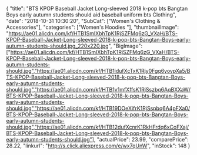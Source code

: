 {
	"title": "BTS KPOP Baseball Jacket Long-sleeved 2018 k-pop bts Bangtan Boys early autumn students should aid baseball uniform bts Clothing",
	"date": "2018-10-31 10:30:20",
	"SubCat": ["Women's Clothing & Accessories"],
	"categories": ["Women's Hoodies "],
	"thumbnailImage": "https://ae01.alicdn.com/kf/HTB1SmIXbhTpK1RjSZFMq6zG_VXaH/BTS-KPOP-Baseball-Jacket-Long-sleeved-2018-k-pop-bts-Bangtan-Boys-early-autumn-students-should.jpg_220x220.jpg",
	"BigImage": ["https://ae01.alicdn.com/kf/HTB1SmIXbhTpK1RjSZFMq6zG_VXaH/BTS-KPOP-Baseball-Jacket-Long-sleeved-2018-k-pop-bts-Bangtan-Boys-early-autumn-students-should.jpg","https://ae01.alicdn.com/kf/HTB1idufXcTxK1Rjy0Fgq6yovpXa5/BTS-KPOP-Baseball-Jacket-Long-sleeved-2018-k-pop-bts-Bangtan-Boys-early-autumn-students-should.jpg","https://ae01.alicdn.com/kf/HTB1v1mfXffsK1RjSszbq6AqBXXaW/BTS-KPOP-Baseball-Jacket-Long-sleeved-2018-k-pop-bts-Bangtan-Boys-early-autumn-students-should.jpg","https://ae01.alicdn.com/kf/HTB19DOeXifrK1RjSspbq6A4pFXa0/BTS-KPOP-Baseball-Jacket-Long-sleeved-2018-k-pop-bts-Bangtan-Boys-early-autumn-students-should.jpg","https://ae01.alicdn.com/kf/HTB12dufXcnrK1RkHFrdq6xCoFXaj/BTS-KPOP-Baseball-Jacket-Long-sleeved-2018-k-pop-bts-Bangtan-Boys-early-autumn-students-should.jpg"],
	"actualPrice": 23.99,
	"comparePrice": 28.22,
	"linkurl": "http://s.click.aliexpress.com/e/wx7qUnW",
	"inStock": 148
}
